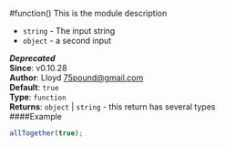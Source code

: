 <a name="module_function"></a>
#function()
This is the module description


-  `string` - The input string
-  `object` - a second input

***Deprecated***  
**Since**: v0.10.28  
**Author**: Lloyd <75pound@gmail.com>  
**Default**: `true`  
**Type**: `function`  
**Returns**: `object` | `string` - this return has several types  
####Example
```js
allTogether(true);
```
